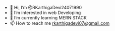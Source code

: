 - 👋 Hi, I’m @RKarthigaDevi24071990
- 👀 I’m interested in web Developing
- 🌱 I’m currently learning MERN STACK
- 📫 How to reach me rkarthigadevi07@gmail.com

<!---
RKarthigaDevi24071990/RKarthigaDevi24071990 is a ✨ special ✨ repository because its `README.md` (this file) appears on your GitHub profile.
You can click the Preview link to take a look at your changes.
--->

